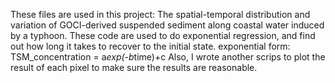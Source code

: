 These files are used in this project: The spatial-temporal distribution and variation of GOCI-derived suspended sediment along coastal
water induced by a typhoon.
These code are used to do exponential regression, and find out how long it takes to recover to the initial state.
exponential form: TSM_concentration = a*exp(-b*time)+c
Also, I wrote another scrips to plot the result of each pixel to make sure the results are reasonable.
